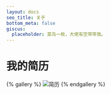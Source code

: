 ```yaml
---
layout: docs
seo_title: 关于
bottom_meta: false
giscus:
  placeholder: 菜鸟一枚，大佬有空带带我。
---
```


# 我的简历

<!-- 加速节点 -->
<!-- https://raw.sevencdn.com/prettywinter/dist/main/images/others/%E7%AE%80%E5%8E%86.png -->

{% gallery %}
![简历](https://cdn.jsdelivr.net/gh/prettywinter/dist/images/others/简历.png "我的简历")
{% endgallery %}
